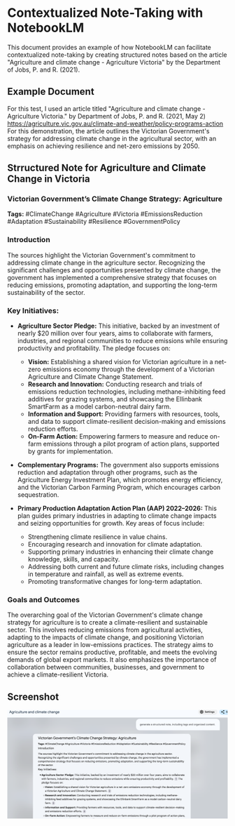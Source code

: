 # Contextualized Note-Taking with NotebookLM

This document provides an example of how NotebookLM can facilitate contextualized note-taking by creating structured notes based on the article "Agriculture and climate change - Agriculture Victoria" by the Department of Jobs, P. and R. (2021).

## Example Document

For this test, I used an article titled "Agriculture and climate change - Agriculture Victoria." by Department of Jobs, P. and R. (2021, May 2) https://agriculture.vic.gov.au/climate-and-weather/policy-programs-action ‌
For this demonstration, the article outlines the Victorian Government's strategy for addressing climate change in the agricultural sector, with an emphasis on achieving resilience and net-zero emissions by 2050.

## Strructured Note for Agriculture and Climate Change in Victoria

### Victorian Government’s Climate Change Strategy: Agriculture

**Tags:** #ClimateChange #Agriculture #Victoria #EmissionsReduction #Adaptation #Sustainability #Resilience #GovernmentPolicy

### Introduction

The sources highlight the Victorian Government's commitment to addressing climate change in the agriculture sector. Recognizing the significant challenges and opportunities presented by climate change, the government has implemented a comprehensive strategy that focuses on reducing emissions, promoting adaptation, and supporting the long-term sustainability of the sector.

### Key Initiatives:

*   **Agriculture Sector Pledge:** This initiative, backed by an investment of nearly $20 million over four years, aims to collaborate with farmers, industries, and regional communities to reduce emissions while ensuring productivity and profitability. The pledge focuses on:
    *   **Vision:** Establishing a shared vision for Victorian agriculture in a net-zero emissions economy through the development of a Victorian Agriculture and Climate Change Statement.
    *   **Research and Innovation:** Conducting research and trials of emissions reduction technologies, including methane-inhibiting feed additives for grazing systems, and showcasing the Ellinbank SmartFarm as a model carbon-neutral dairy farm.
    *   **Information and Support:** Providing farmers with resources, tools, and data to support climate-resilient decision-making and emissions reduction efforts.
    *   **On-Farm Action:** Empowering farmers to measure and reduce on-farm emissions through a pilot program of action plans, supported by grants for implementation.

*   **Complementary Programs:** The government also supports emissions reduction and adaptation through other programs, such as the Agriculture Energy Investment Plan, which promotes energy efficiency, and the Victorian Carbon Farming Program, which encourages carbon sequestration.

*   **Primary Production Adaptation Action Plan (AAP) 2022–2026:** This plan guides primary industries in adapting to climate change impacts and seizing opportunities for growth.   Key areas of focus include:
    *   Strengthening climate resilience in value chains.
    *   Encouraging research and innovation for climate adaptation.
    *   Supporting primary industries in enhancing their climate change knowledge, skills, and capacity.
    *   Addressing both current and future climate risks, including changes in temperature and rainfall, as well as extreme events.
    *   Promoting transformative changes for long-term adaptation.

### Goals and Outcomes

The overarching goal of the Victorian Government's climate change strategy for agriculture is to create a climate-resilient and sustainable sector. This involves reducing emissions from agricultural activities, adapting to the impacts of climate change, and positioning Victorian agriculture as a leader in low-emissions practices.  The strategy aims to ensure the sector remains productive, profitable, and meets the evolving demands of global export markets.  It also emphasizes the importance of collaboration between communities, businesses, and government to achieve a climate-resilient Victoria. 


## Screenshot

![Contextualized Note-Taking](link_to_contextualized_Note_Taking.png)
